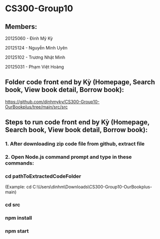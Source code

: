 # CS300-Group10
 
## Members:

20125060 - Đinh Mỹ Kỳ 

20125124 - Nguyễn Minh Uyên

20125102 - Trương Nhật Minh

20125031 - Phạm Việt Hoàng

## Folder code front end by Kỳ (Homepage, Search book, View book detail, Borrow book): 
https://github.com/dinhmyky/CS300-Group10-OurBookplus/tree/main/src/src 
## Steps to run code front end by Kỳ (Homepage, Search book, View book detail, Borrow book):
### 1. After downloading zip code file from github, extract file
### 2. Open Node.js command prompt and type in these commands:

### cd pathToExtractedCodeFolder
(Example: cd C:\Users\dinhm\Downloads\CS300-Group10-OurBookplus-main)
### cd src
### npm install
### npm start